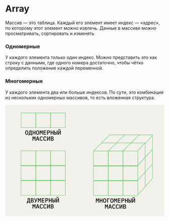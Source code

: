 # Array

Массив — это таблица. Каждый его элемент имеет индекс — «адрес», по которому этот элемент можно извлечь. Данные в массиве можно просматривать, сортировать и изменять

### Одномерные
У каждого элемента только один индекс. Можно представить это как строку с данными, где одного номера достаточно, чтобы чётко определить положение каждой переменной.

### Многомерные
У каждого элемента два или больше индексов. По сути, это комбинация из нескольких одномерных массивов, то есть вложенная структура.

![img.png](img.png)

